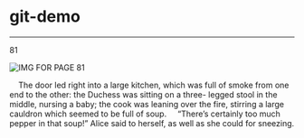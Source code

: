 # git-demo

---
81

![IMG FOR PAGE 81](https://www.gutenberg.org/files/19778/19778-h/images/p076.png)

&nbsp;&nbsp;&nbsp;&nbsp;The door led right into a large kitchen,
which was full of smoke from one end to the
other: the Duchess was sitting on a three-
legged stool in the middle, nursing a baby; the
cook was leaning over the fire, stirring a large
cauldron which seemed to be full of soup.
&nbsp;&nbsp;&nbsp;&nbsp;“There’s certainly too much pepper in that
soup!” Alice said to herself, as well as she
could for sneezing.
